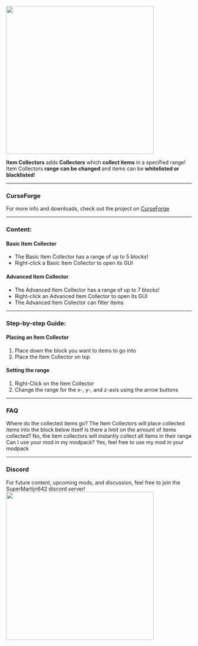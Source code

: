 <img width='400' src='https://imgur.com/AFMMZIv.png'>  

**Item Collectors** adds **Collectors** which **collect items** in a specified range!
Item Collectors **range can be changed** and items can be **whitelisted or blacklisted**!

---

### CurseForge
For more info and downloads, check out the project on [CurseForge](https://www.curseforge.com/minecraft/mc-mods/item-collectors)

---

### Content:

#### Basic Item Collector
- The Basic Item Collector has a range of up to 5 blocks!
- Right-click a Basic Item Collector to open its GUI

#### Advanced Item Collector
- The Advanced Item Collector has a range of up to 7 blocks!
- Right-click an Advanced Item Collector to open its GUI
- The Advanced Item Collector can filter items

---

### Step-by-step Guide:

#### Placing an Item Collector
1. Place down the block you want to items to go into
2. Place the Item Collector on top

#### Setting the range
1. Right-Click on the Item Collector
2. Change the range for the x-, y-, and z-axis using the arrow buttons

---

### FAQ
Where do the collected items go?
The Item Collectors will place collected items into the block below itself
Is there a limit on the amount of items collected?
No, the item collectors will instantly collect all items in their range
Can I use your mod in my modpack?
Yes, feel free to use my mod in your modpack

---

### Discord
For future content, upcoming mods, and discussion, feel free to join the SuperMartijn642 discord server!  
[<img width='400' src='https://discord.com/assets/cb48d2a8d4991281d7a6a95d2f58195e.svg'>](https://discord.gg/QEbGyUYB2e)
